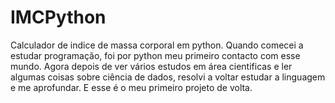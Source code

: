 # IMCPython
Calculador de indice de massa corporal em python. Quando comecei a estudar programação, foi por python meu primeiro contacto com esse mundo. Agora depois de ver vários estudos em área cientificas e ler algumas coisas sobre ciência de dados, resolvi a voltar estudar a linguagem e me aprofundar. E esse é o meu primeiro projeto de volta. 
